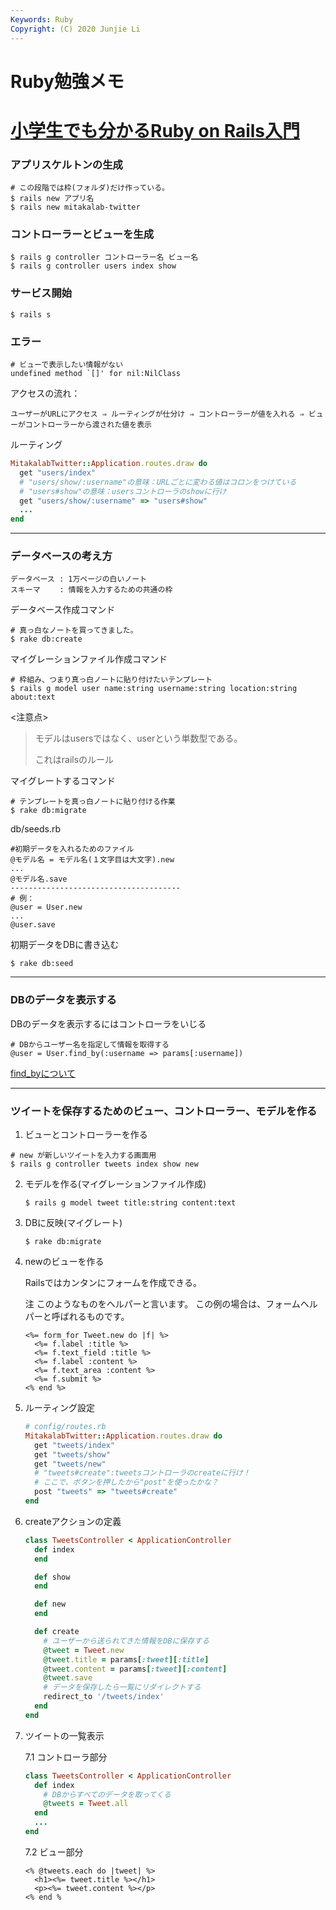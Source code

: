```yaml
---
Keywords: Ruby
Copyright: (C) 2020 Junjie Li
---
```


# Ruby勉強メモ

# [小学生でも分かるRuby on Rails入門](https://openbook4.me/projects/92/)

### アプリスケルトンの生成

```
# この段階では枠(フォルダ)だけ作っている。
$ rails new アプリ名
$ rails new mitakalab-twitter
```

### コントローラーとビューを生成

```
$ rails g controller コントローラー名 ビュー名
$ rails g controller users index show
```

### サービス開始

```
$ rails s
```

### エラー

```
# ビューで表示したい情報がない
undefined method `[]' for nil:NilClass
```

アクセスの流れ：

```
ユーザーがURLにアクセス ⇒ ルーティングが仕分け ⇒ コントローラーが値を入れる ⇒ ビューがコントローラーから渡された値を表示
```

ルーティング

```ruby
MitakalabTwitter::Application.routes.draw do
  get "users/index"
  # "users/show/:username"の意味：URLごとに変わる値はコロンをつけている
  # "users#show"の意味：usersコントローラのshowに行け
  get "users/show/:username" => "users#show"
  ...
end
```

***

### データベースの考え方

```
データベース : 1万ページの白いノート
スキーマ　　 : 情報を入力するための共通の枠
```

データベース作成コマンド

```
# 真っ白なノートを買ってきました。
$ rake db:create
```

マイグレーションファイル作成コマンド

```
# 枠組み、つまり真っ白ノートに貼り付けたいテンプレート
$ rails g model user name:string username:string location:string about:text
```

<注意点>

> モデルはusersではなく、userという単数型である。
>
> これはrailsのルール

マイグレートするコマンド

```
# テンプレートを真っ白ノートに貼り付ける作業
$ rake db:migrate
```

db/seeds.rb

```
#初期データを入れるためのファイル
@モデル名 = モデル名(１文字目は大文字).new
...
@モデル名.save
--------------------------------------
# 例：
@user = User.new
...
@user.save
```

初期データをDBに書き込む

```
$ rake db:seed
```

***

### DBのデータを表示する

DBのデータを表示するにはコントローラをいじる

```
# DBからユーザー名を指定して情報を取得する
@user = User.find_by(:username => params[:username])
```

[find_byについて]([https://qiita.com/mr-myself/items/cfb936dcf63d2c44d2f5](https://qiita.com/mr-myself/items/cfb936dcf63d2c44d2f5))

***

### ツイートを保存するためのビュー、コントローラー、モデルを作る

1. ビューとコントローラーを作る

```
# new が新しいツイートを入力する画面用
$ rails g controller tweets index show new
```

2. モデルを作る(マイグレーションファイル作成)

   ```
   $ rails g model tweet title:string content:text
   ```

3. DBに反映(マイグレート)

   ```
   $ rake db:migrate
   ```

4. newのビューを作る

   Railsではカンタンにフォームを作成できる。

   注 このようなものをヘルパーと言います。 この例の場合は、フォームヘルパーと呼ばれるものです。

   ```erb
   <%= form_for Tweet.new do |f| %>
     <%= f.label :title %>
     <%= f.text_field :title %>
     <%= f.label :content %>
     <%= f.text_area :content %>
     <%= f.submit %>
   <% end %>
   ```

5. ルーティング設定

   ```ruby
   # config/routes.rb
   MitakalabTwitter::Application.routes.draw do
     get "tweets/index"
     get "tweets/show"
     get "tweets/new"
     # "tweets#create":tweetsコントローラのcreateに行け！
     # ここで、ボタンを押したから"post"を使ったかな？
     post "tweets" => "tweets#create"
   end
   ```

6. createアクションの定義

   ```ruby
   class TweetsController < ApplicationController
     def index
     end
   
     def show
     end
   
     def new
     end
   
     def create
       # ユーザーから送られてきた情報をDBに保存する
       @tweet = Tweet.new
       @tweet.title = params[:tweet][:title]
       @tweet.content = params[:tweet][:content]
       @tweet.save
       # データを保存したら一覧にリダイレクトする
       redirect_to '/tweets/index'
     end
   end
   ```

7. ツイートの一覧表示

   7.1 コントローラ部分

   ```ruby
   class TweetsController < ApplicationController
     def index
       # DBからすべてのデータを取ってくる
       @tweets = Tweet.all
     end
     ...
   end
   ```

   7.2 ビュー部分

   ```erb
   <% @tweets.each do |tweet| %>
     <h1><%= tweet.title %></h1>
     <p><%= tweet.content %></p>
   <% end %
   ```
